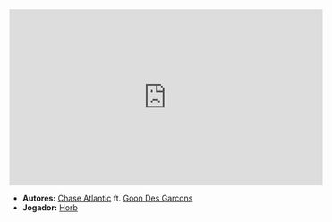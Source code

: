 <iframe width="560" height="315" src="https://www.youtube.com/embed/oCdXuomafSU?si=L4idyES7dEJ6r1EC" title="YouTube video player" frameborder="0" allow="accelerometer; autoplay; clipboard-write; encrypted-media; gyroscope; picture-in-picture; web-share" referrerpolicy="strict-origin-when-cross-origin" allowfullscreen></iframe>

- **Autores:** [Chase Atlantic](content/Autores/Chase%20Atlantic.md) ft. [Goon Des Garcons](../Autores/Goon%20Des%20Garcons.md)
- **Jogador:** [Horb](content/Jogadores/Horb.md)